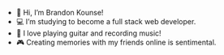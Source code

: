 - 👋 Hi, I’m Brandon Kounse!
- :computer: I’m studying to become a full stack web developer.
- :guitar: I love playing guitar and recording music!
- :video_game: Creating memories with my friends online is sentimental.
<!---
Korrokas/Korrokas is a ✨ special ✨ repository because its `README.md` (this file) appears on your GitHub profile.
You can click the Preview link to take a look at your changes.
--->
